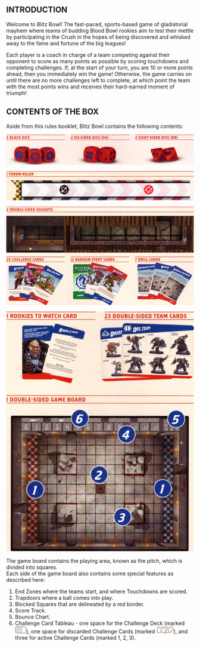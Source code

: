 ## INTRODUCTION

Welcome to Blitz Bowl! The fast-paced, sports-based game of gladiatorial mayhem where teams of budding Blood Bowl rookies aim to test their mettle by participating in the Crush in the hopes of being discovered and whisked away to the fame and fortune of the big leagues!  

Each player is a coach in charge of a team competing against their opponent to score as many points as possible by scoring touchdowns and completing challenges. If, at the start of your turn, you are 10 or more points ahead, then you immediately win the game! Otherwise, the game carries on until there are no more challenges left to complete, at which point the team with the most points wins and receives their hard-earned moment of triumph!

## CONTENTS OF THE BOX

Aside from this rules booklet, Blitz Bowl contains the following contents:

![](../media/blitz_bowl/contents_1.jpg)

![](../media/blitz_bowl/contents_2.jpg)

![](../media/blitz_bowl/contents_3.jpg)

![](../media/blitz_bowl/contents_4.jpg)

The game board contains the playing area, known as the pitch, which is divided into squares.  
Each side of the game board also contains some special features as described here:

1. End Zones where the teams start, and where Touchdowns are scored.  
2. Trapdoors where a ball comes into play.  
3. Blocked Squares that are delineated by a red border.  
4. Score Track.  
5. Bounce Chart.  
6. Challenge Card Tableau - one space for the Challenge Deck (marked ![](../media/blitz_bowl/cards_1.jpg)), one space for discarded Challenge Cards (marked ![](../media/blitz_bowl/cards_2.jpg)), and three for active Challenge Cards (marked 1, 2, 3).